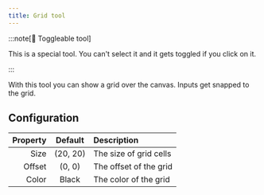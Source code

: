 ```yaml
---
title: Grid tool
---
```


:::note[🔘 Toggleable tool]

This is a special tool.
You can't select it and it gets toggled if you click on it.

:::

With this tool you can show a grid over the canvas.
Inputs get snapped to the grid.

## Configuration

| Property | Default  | Description            |
| -------: | :------: | :--------------------- |
|     Size | (20, 20) | The size of grid cells |
|   Offset |  (0, 0)  | The offset of the grid |
|    Color |  Black   | The color of the grid  |
